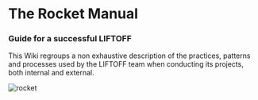 # The Rocket Manual 
### Guide for a successful LIFTOFF

This Wiki regroups a non exhaustive description of the practices, patterns and processes used by the LIFTOFF team when conducting its projects, both internal and external. 

![rocket](http://www.culturalarts.com/wp-content/uploads/2016/05/rocket.jpg)
